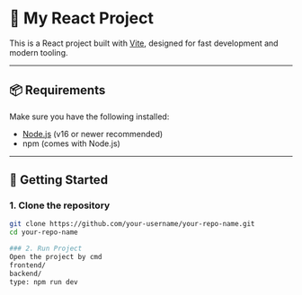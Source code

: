 # 🚀 My React Project

This is a React project built with [Vite](https://vitejs.dev/), designed for fast development and modern tooling.

---

## 📦 Requirements

Make sure you have the following installed:

- [Node.js](https://nodejs.org/) (v16 or newer recommended)
- npm (comes with Node.js)

---

## 📁 Getting Started

### 1. Clone the repository

```bash
git clone https://github.com/your-username/your-repo-name.git
cd your-repo-name

### 2. Run Project
Open the project by cmd
frontend/
backend/
type: npm run dev

